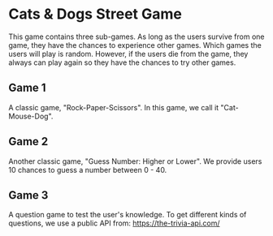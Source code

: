 # Cats & Dogs Street Game
This game contains three sub-games.
As long as the users survive from one game, they have the chances to experience other games.
Which games the users will play is random.
However, if the users die from the game, they always can play again so they have the chances to try other games.

## Game 1
A classic game, "Rock-Paper-Scissors".
In this game, we call it "Cat-Mouse-Dog".

## Game 2
Another classic game, "Guess Number: Higher or Lower".
We provide users 10 chances to guess a number between 0 - 40.

## Game 3
A question game to test the user's knowledge.
To get different kinds of questions, we use a public API from: https://the-trivia-api.com/
